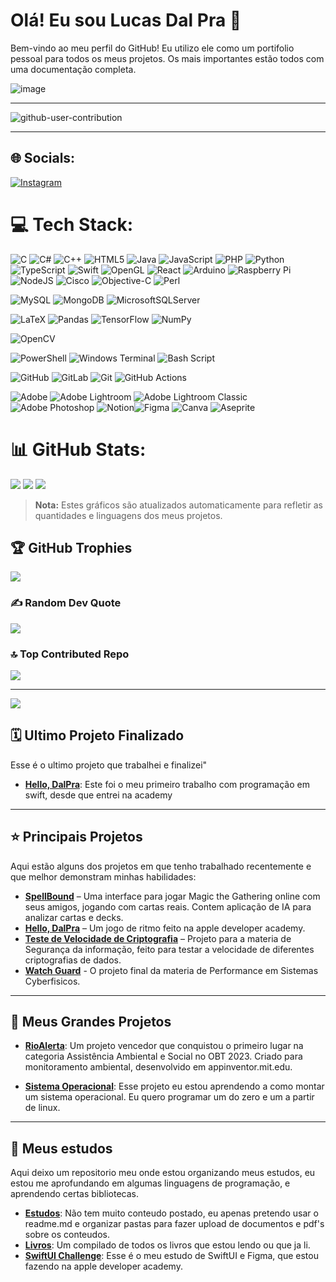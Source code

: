 # Olá! Eu sou Lucas Dal Pra 👋

Bem-vindo ao meu perfil do GitHub! Eu utilizo ele como um portifolio pessoal para todos os meus projetos. Os mais importantes estão todos com uma documentação completa.

![image](https://github.com/user-attachments/assets/12bff718-0e5a-4a02-bbd0-95920b783d62)

---
![github-user-contribution](https://github.com/user-attachments/assets/d7404fed-6fc9-47d4-9b46-5027c0303bab)

---

## 🌐 Socials:
[![Instagram](https://img.shields.io/badge/Instagram-%23E4405F.svg?logo=Instagram&logoColor=white)](https://instagram.com/dalpra0) 

# 💻 Tech Stack:
![C](https://img.shields.io/badge/c-%2300599C.svg?style=for-the-badge&logo=c&logoColor=white) ![C#](https://img.shields.io/badge/c%23-%23239120.svg?style=for-the-badge&logo=csharp&logoColor=white) ![C++](https://img.shields.io/badge/c++-%2300599C.svg?style=for-the-badge&logo=c%2B%2B&logoColor=white) ![HTML5](https://img.shields.io/badge/html5-%23E34F26.svg?style=for-the-badge&logo=html5&logoColor=white) ![Java](https://img.shields.io/badge/java-%23ED8B00.svg?style=for-the-badge&logo=openjdk&logoColor=white) ![JavaScript](https://img.shields.io/badge/javascript-%23323330.svg?style=for-the-badge&logo=javascript&logoColor=%23F7DF1E) ![PHP](https://img.shields.io/badge/php-%23777BB4.svg?style=for-the-badge&logo=php&logoColor=white) ![Python](https://img.shields.io/badge/python-3670A0?style=for-the-badge&logo=python&logoColor=ffdd54) ![TypeScript](https://img.shields.io/badge/typescript-%23007ACC.svg?style=for-the-badge&logo=typescript&logoColor=white) ![Swift](https://img.shields.io/badge/swift-F54A2A?style=for-the-badge&logo=swift&logoColor=white)  ![OpenGL](https://img.shields.io/badge/OpenGL-%23FFFFFF.svg?style=for-the-badge&logo=opengl) ![React](https://img.shields.io/badge/react-%2320232a.svg?style=for-the-badge&logo=react&logoColor=%2361DAFB) ![Arduino](https://img.shields.io/badge/-Arduino-00979D?style=for-the-badge&logo=Arduino&logoColor=white) ![Raspberry Pi](https://img.shields.io/badge/-Raspberry_Pi-C51A4A?style=for-the-badge&logo=Raspberry-Pi) ![NodeJS](https://img.shields.io/badge/node.js-6DA55F?style=for-the-badge&logo=node.js&logoColor=white) ![Cisco](https://img.shields.io/badge/cisco-%23049fd9.svg?style=for-the-badge&logo=cisco&logoColor=black) ![Objective-C](https://img.shields.io/badge/OBJECTIVE--C-%233A95E3.svg?style=for-the-badge&logo=apple&logoColor=white) ![Perl](https://img.shields.io/badge/perl-%2339457E.svg?style=for-the-badge&logo=perl&logoColor=white)

![MySQL](https://img.shields.io/badge/mysql-4479A1.svg?style=for-the-badge&logo=mysql&logoColor=white) ![MongoDB](https://img.shields.io/badge/MongoDB-%234ea94b.svg?style=for-the-badge&logo=mongodb&logoColor=white) ![MicrosoftSQLServer](https://img.shields.io/badge/Microsoft%20SQL%20Server-CC2927?style=for-the-badge&logo=microsoft%20sql%20server&logoColor=white)

![LaTeX](https://img.shields.io/badge/latex-%23008080.svg?style=for-the-badge&logo=latex&logoColor=white) ![Pandas](https://img.shields.io/badge/pandas-%23150458.svg?style=for-the-badge&logo=pandas&logoColor=white) ![TensorFlow](https://img.shields.io/badge/TensorFlow-%23FF6F00.svg?style=for-the-badge&logo=TensorFlow&logoColor=white) ![NumPy](https://img.shields.io/badge/numpy-%23013243.svg?style=for-the-badge&logo=numpy&logoColor=white) 

![OpenCV](https://img.shields.io/badge/opencv-%23white.svg?style=for-the-badge&logo=opencv&logoColor=white)

![PowerShell](https://img.shields.io/badge/PowerShell-%235391FE.svg?style=for-the-badge&logo=powershell&logoColor=white) ![Windows Terminal](https://img.shields.io/badge/Windows%20Terminal-%234D4D4D.svg?style=for-the-badge&logo=windows-terminal&logoColor=white) ![Bash Script](https://img.shields.io/badge/bash_script-%23121011.svg?style=for-the-badge&logo=gnu-bash&logoColor=white)

![GitHub](https://img.shields.io/badge/github-%23121011.svg?style=for-the-badge&logo=github&logoColor=white) ![GitLab](https://img.shields.io/badge/gitlab-%23181717.svg?style=for-the-badge&logo=gitlab&logoColor=white) ![Git](https://img.shields.io/badge/git-%23F05033.svg?style=for-the-badge&logo=git&logoColor=white) ![GitHub Actions](https://img.shields.io/badge/github%20actions-%232671E5.svg?style=for-the-badge&logo=githubactions&logoColor=white) 

![Adobe](https://img.shields.io/badge/adobe-%23FF0000.svg?style=for-the-badge&logo=adobe&logoColor=white) ![Adobe Lightroom](https://img.shields.io/badge/Adobe%20Lightroom-31A8FF.svg?style=for-the-badge&logo=Adobe%20Lightroom&logoColor=white) ![Adobe Lightroom Classic](https://img.shields.io/badge/Adobe%20Lightroom%20Classic-31A8FF.svg?style=for-the-badge&logo=Adobe%20Lightroom%20Classic&logoColor=white) ![Adobe Photoshop](https://img.shields.io/badge/adobe%20photoshop-%2331A8FF.svg?style=for-the-badge&logo=adobe%20photoshop&logoColor=white) ![Notion](https://img.shields.io/badge/Notion-%23000000.svg?style=for-the-badge&logo=notion&logoColor=white)![Figma](https://img.shields.io/badge/figma-%23F24E1E.svg?style=for-the-badge&logo=figma&logoColor=white) ![Canva](https://img.shields.io/badge/Canva-%2300C4CC.svg?style=for-the-badge&logo=Canva&logoColor=white) ![Aseprite](https://img.shields.io/badge/Aseprite-FFFFFF?style=for-the-badge&logo=Aseprite&logoColor=#7D929E) 

# 📊 GitHub Stats:
![](https://github-readme-stats.vercel.app/api?username=DalPra0&theme=dark&hide_border=false&include_all_commits=true&count_private=true)
![](https://nirzak-streak-stats.vercel.app/?user=DalPra0&theme=dark&hide_border=false)
![](https://github-readme-stats.vercel.app/api/top-langs/?username=DalPra0&theme=dark&hide_border=false&include_all_commits=true&count_private=true&layout=compact)
> **Nota:** Estes gráficos são atualizados automaticamente para refletir as quantidades e linguagens dos meus projetos.


## 🏆 GitHub Trophies
![](https://github-profile-trophy.vercel.app/?username=DalPra0&theme=radical&no-frame=false&no-bg=true&margin-w=4)

### ✍️ Random Dev Quote

![](https://quotes-github-readme.vercel.app/api?type=vertical&theme=dark&align=center)

### 🔝 Top Contributed Repo
![](https://github-contributor-stats.vercel.app/api?username=DalPra0&limit=5&theme=dark&combine_all_yearly_contributions=true)

---
[![](https://visitcount.itsvg.in/api?id=DalPra0&icon=0&color=13)](https://visitcount.itsvg.in)

## 🗓 Ultimo Projeto Finalizado

Esse é o ultimo projeto que trabalhei e finalizei"

- **[Hello, DalPra](https://github.com/DalPra0/Hello-DalPra)**: Este foi o meu primeiro trabalho com programação em swift, desde que entrei na academy

---

## ⭐ Principais Projetos

Aqui estão alguns dos projetos em que tenho trabalhado recentemente e que melhor demonstram minhas habilidades:

- [**SpellBound**](https://github.com/DalPra0/Spellbound) – Uma interface para jogar Magic the Gathering online com seus amigos, jogando com cartas reais. Contem aplicação de IA para analizar cartas e decks.
- [**Hello, DalPra**](https://github.com/DalPra0/Hello-DalPra) – Um jogo de ritmo feito na apple developer academy.
- [**Teste de Velocidade de Criptografia**](https://github.com/DalPra0/TesteVelocidadeCriptografia) – Projeto para a materia de Segurança da informação, feito para testar a velocidade de diferentes criptografias de dados.
- [**Watch Guard**](https://github.com/DalPra0/WatchGuard) - O projeto final da materia de Performance em Sistemas Cyberfisicos.

---

## 🚀 Meus Grandes Projetos

- **[RioAlerta](https://github.com/DalPra0/RioAlerta)**: Um projeto vencedor que conquistou o primeiro lugar na categoria Assistência Ambiental e Social no OBT 2023. Criado para monitoramento ambiental, desenvolvido em appinventor.mit.edu.


- **[Sistema Operacional](https://github.com/DalPra0/MontandoUmSistemaOperacional)**: Esse projeto eu estou aprendendo a como montar um sistema operacional. Eu quero programar um do zero e um a partir de linux.

---

## 📒 Meus estudos

Aqui deixo um repositorio meu onde estou organizando meus estudos, eu estou me aprofundando em algumas linguagens de programação, e aprendendo certas bibliotecas.

- **[Estudos](https://github.com/DalPra0/aprendendo)**: Não tem muito conteudo postado, eu apenas pretendo usar o readme.md e organizar pastas para fazer upload de documentos e pdf's sobre os conteudos.
- **[Livros](https://github.com/DalPra0/MontandoUmSistemaOperacional/tree/main/Livros)**: Um compilado de todos os livros que estou lendo ou que ja li.
- **[SwiftUI Challenge](https://github.com/DalPra0/SwiftUIChallenge)**: Esse é o meu estudo de SwiftUI e Figma, que estou fazendo na apple developer academy.
